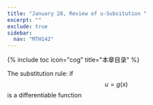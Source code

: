 ```yaml
---
title: "January 28, Review of u-Subsitution "
excerpt: ""
exclude: true
sidebar:
  nav: "MTH142"
---
```

{% include toc icon="cog" title="本章目录" %}

The substitution rule:
if $$ u = g(x) $$ is a differentiable function